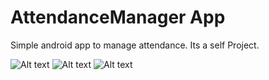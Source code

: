 # AttendanceManager App

Simple android app to manage attendance.
Its a self Project.

![Alt text](https://github.com/rajashah33/AttendanceManager/blob/master/AttendanceManager/scrennshots/Screenshot_20190322-001620.jpg)
![Alt text](https://github.com/rajashah33/AttendanceManager/blob/master/AttendanceManager/scrennshots/Screenshot_20190322-001700.jpg)
![Alt text](https://github.com/rajashah33/AttendanceManager/blob/master/AttendanceManager/scrennshots/Screenshot_20190322-001739.jpg)
